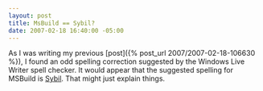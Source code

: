 ```yaml
---
layout: post
title: MsBuild == Sybil?
date: 2007-02-18 16:40:00 -05:00
---
```


As I was writing my previous [post]({% post_url 2007/2007-02-18-106630 %}), I found an odd spelling correction suggested by the Windows Live Writer spell checker. It would appear that the suggested spelling for MSBuild is [Sybil](http://en.wikipedia.org/wiki/Shirley_Ardell_Mason). That might just explain things.
